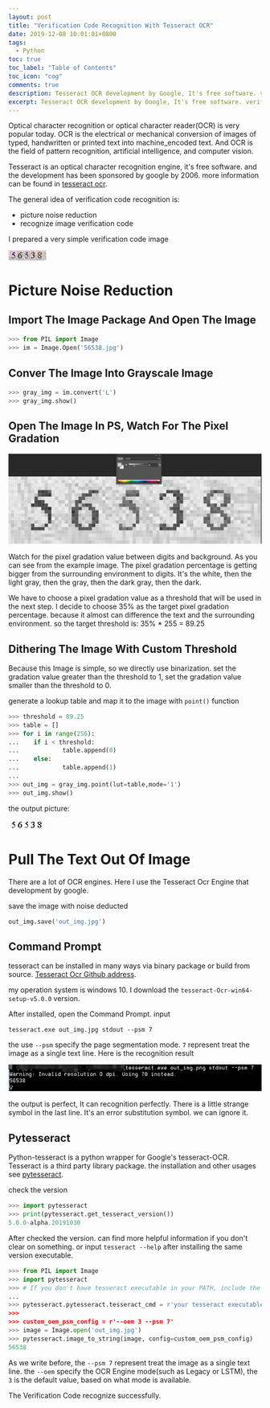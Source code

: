 ```yaml
---
layout: post
title: "Verification Code Recognition With Tesseract OCR"
date: 2019-12-08 10:01:01+0800
tags:
  - Python
toc: true
toc_label: "Table of Contents"
toc_icon: "cog"
comments: true
description: Tesseract OCR development by Google, It's free software. verification code is common used in website.
excerpt: Tesseract OCR development by Google, It's free software. verification code is common used in website.
---
```

Optical character recognition or optical character reader(OCR) is very popular today. OCR is the electrical or mechanical conversion of images of typed, handwritten or printed text into machine_encoded text. And OCR is the field of pattern recognition, artificial intelligence, and computer vision.

Tesseract is an optical character recognition engine, it's free software. and the development has been sponsored by google by 2006. more information can be found in [tesseract ocr][6].

The general idea of verification code recognition is:
* picture noise reduction
* recognize image verification code

I prepared a very simple verification code image

![Alt][1]

# Picture Noise Reduction
## Import The Image Package And Open The Image
```python
>>> from PIL import Image
>>> im = Image.Open('56538.jpg')
```
## Conver The Image Into Grayscale Image
```python
>>> gray_img = im.convert('L')
>>> gray_img.show()
```

## Open The Image In PS, Watch For The Pixel Gradation


![Alt][2]

Watch for the pixel gradation value between digits and background. As you can see from the example image. The pixel gradation percentage is getting bigger from the surrounding environment to digits. It's the white, then the light gray, then the gray, then the dark gray, then the dark.

We have to choose a pixel gradation value as a threshold that will be used in the next step.  I decide to choose 35% as the target pixel gradation percentage. because it almost can difference the text and the surrounding environment. so the target threshold is: 35% * 255 = 89.25

## Dithering The Image With Custom Threshold
Because this Image is simple, so we directly use binarization. set the gradation value greater than the threshold to 1, set the gradation value smaller than the threshold to 0. 

generate a lookup table and map it to the image with `point()` function
```python
>>> threshold = 89.25
>>> table = []
>>> for i in range(256):
...    if i < threshold:
...            table.append(0)
...    else:
...            table.append(1)
...
>>> out_img = gray_img.point(lut=table,mode='1')
>>> out_img.show()
```
the output picture:

![Alt][3]


# Pull The Text Out Of Image
There are a lot of OCR engines. Here I use the Tesseract Ocr Engine that development by google.

save the image with noise deducted
```python
out_img.save('out_img.jpg')
```

## Command Prompt
tesseract can be installed in many ways via binary package or build from source. [Tesseract Ocr Github address][6].

my operation system is windows 10. I download the `tesseract-Ocr-win64-setup-v5.0.0` version.

After installed, open the Command Prompt. input 
```
tesseract.exe out_img.jpg stdout --psm 7
```
the use `--psm` specify the page segmentation mode. `7` represent treat the image as a single text line.
Here is the recognition result

![Alt][4]

the output is perfect, It can recognition perfectly. There is a little strange symbol in the last line. It's an error substitution symbol. we can ignore it.

## Pytesseract
Python-tesseract is a python wrapper for Google's tesseract-OCR. Tesseract is a third party library package. the installation and other usages see [pytesseract][5].

check the version
```python
>>> import pytesseract
>>> print(pytesseract.get_tesseract_version())
5.0.0-alpha.20191030
```
After checked the version. can find more helpful information if you don't clear on something. or input `tesseract --help` after installing the same version executable.
```python
>>> from PIL import Image
>>> import pytesseract
>>> # If you don't have tesseract executable in your PATH, include the following
...
>>> pytesseract.pytesseract.tesseract_cmd = r'your tesseract executable location
>>>
>>> custom_oem_psm_config = r'--oem 3 --psm 7'
>>> image = Image.open('out_img.jpg')
>>> pytesseract.image_to_string(image, config=custom_oem_psm_config)
56538
```
As we write before, the `--psm 7` represent treat the image as a single text line. the `--oem` specify the OCR Engine mode(such as Legacy or LSTM), the `3` is the default value, based on what mode is available.

The Verification Code recognize successfully.

[1]: /public/img/2019-12-08-Verification-Code-Recognition-With-Tesseract-OCR-a.jpg
[2]: /public/img/2019-12-08-Verification-Code-Recognition-With-Tesseract-OCR-b.png
[3]: /public/img/2019-12-08-Verification-Code-Recognition-With-Tesseract-OCR-c.jpg
[4]: /public/img/2019-12-08-Verification-Code-Recognition-With-Tesseract-OCR-d.png
[5]: https://pypi.org/project/pytesseract/
[6]: https://github.com/tesseract-ocr/tesseract
